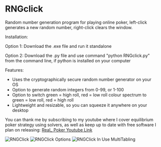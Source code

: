 # RNGclick
Random number generation program for playing online poker, left-click generates a new random number, right-click clears the window.

Installation:

Option 1: Download the .exe file and run it standalone

Option 2: Download the .py file and use command "python RNGclick.py" from the command line, if python is installed on your computer

Features:
- Uses the cryptographically secure random number generator on your OS
- Option to generate random integers from 0-99, or 1-100
- Option to switch green = high roll, red = low roll colour spectrum to green = low roll, red = high roll
- Lightweight and resizable, so you can squeeze it anywhere on your desktop

You can thank me by subscribing to my youtube where I cover equilibrium poker strategy using solvers, as well as keep up to date with free software I plan on releasing: [Real_ Poker Youtube Link](https://www.youtube.com/channel/UCKzZTKWLPCSLoheQHWsEP6g?sub_confirmation=1)

![RNGClick](https://i.imgur.com/yYJDROw.png)
![RNGClick Options](https://i.imgur.com/baKDYAH.png)
![RNGClick In Use MultiTabling](https://i.imgur.com/loO3sO4.png)
